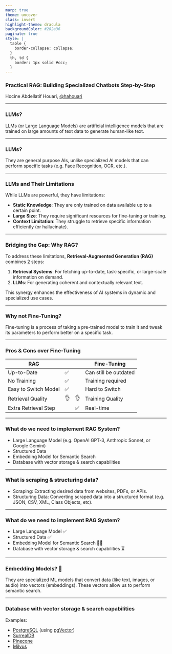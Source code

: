 ```yaml
---
marp: true
theme: uncover
class: invert
highlight-theme: dracula
backgroundColor: #282a36
paginate: true
style: |
  table {
    border-collapse: collapse;
  }
  th, td {
    border: 1px solid #ccc;
  }
---
```


### Practical RAG: Building Specialized Chatbots Step-by-Step

Hocine Abdellatif Houari, [@hahouari](https://github.com/hahouari)

---

### LLMs?

LLMs (or Large Language Models) are artificial intelligence models that are trained on large amounts of text data to generate human-like text.

---

### LLMs?

They are general purpose AIs, unlike specialized AI models that can perform specific tasks (e.g. Face Recognition, OCR, etc.).

---

### LLMs and Their Limitations

While LLMs are powerful, they have limitations:

- **Static Knowledge**: They are only trained on data available up to a certain point.
- **Large Size**: They require significant resources for fine-tuning or training.
- **Context Limitation**: They struggle to retrieve specific information efficiently (or hallucinate).

---

### Bridging the Gap: Why RAG?

To address these limitations, **Retrieval-Augmented Generation (RAG)** combines 2 steps:

1. **Retrieval Systems**: For fetching up-to-date, task-specific, or large-scale information on demand.
2. **LLMs**: For generating coherent and contextually relevant text.

This synergy enhances the effectiveness of AI systems in dynamic and specialized use cases.

---

### Why not Fine-Tuning?

Fine-tuning is a process of taking a pre-trained model to train it and tweak its parameters to perform better on a specific task.

---

### Pros & Cons over Fine-Tuning

| RAG                  |     |     | Fine-Tuning           |
| -------------------- | --- | --- | --------------------- |
| Up-to-Date           | ✅  |     | Can still be outdated |
| No Training          | ✅  |     | Training required     |
| Easy to Switch Model | ✅  |     | Hard to Switch        |
| Retrieval Quality    | 👌  | 👌  | Training Quality      |
| Extra Retrieval Step |     | ✅  | Real-time             |

---

### What do we need to implement RAG System?

- Large Language Model (e.g. OpenAI GPT-3, Anthropic Sonnet, or Google Gemini)
- Structured Data
- Embedding Model for Semantic Search
- Database with vector storage & search capabilities

---

### What is scraping & structuring data?

- Scraping: Extracting desired data from websites, PDFs, or APIs.
- Structuring Data: Converting scraped data into a structured format (e.g. JSON, CSV, XML, Class Objects, etc).

---

### What do we need to implement RAG System?

- Large Language Model ✅
- Structured Data ✅
- Embedding Model for Semantic Search 🤔❔
- Database with vector storage & search capabilities ⏳

---

### Embedding Models? 🤔

They are specialized ML models that convert data (like text, images, or audio) into vectors (embeddings). These vectors allow us to perform semantic search.

---

### Database with vector storage & search capabilities

Examples:

- [PostgreSQL](https://www.postgresql.org/) (using [pgVector](https://github.com/pgvector/pgvector))
- [SurrealDB](https://surrealdb.com/)
- [Pinecone](https://www.pinecone.io/)
- [Milvus](https://milvus.io/)
